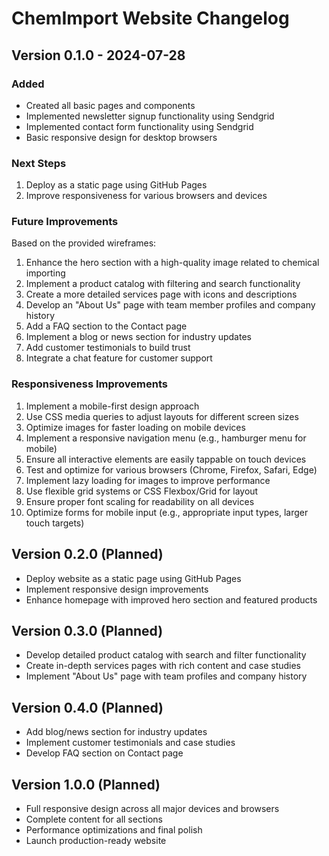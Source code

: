 # ChemImport Website Changelog

## Version 0.1.0 - 2024-07-28

### Added
- Created all basic pages and components
- Implemented newsletter signup functionality using Sendgrid
- Implemented contact form functionality using Sendgrid
- Basic responsive design for desktop browsers

### Next Steps
1. Deploy as a static page using GitHub Pages
2. Improve responsiveness for various browsers and devices

### Future Improvements
Based on the provided wireframes:

1. Enhance the hero section with a high-quality image related to chemical importing
2. Implement a product catalog with filtering and search functionality
3. Create a more detailed services page with icons and descriptions
4. Develop an "About Us" page with team member profiles and company history
5. Add a FAQ section to the Contact page
6. Implement a blog or news section for industry updates
7. Add customer testimonials to build trust
8. Integrate a chat feature for customer support

### Responsiveness Improvements
1. Implement a mobile-first design approach
2. Use CSS media queries to adjust layouts for different screen sizes
3. Optimize images for faster loading on mobile devices
4. Implement a responsive navigation menu (e.g., hamburger menu for mobile)
5. Ensure all interactive elements are easily tappable on touch devices
6. Test and optimize for various browsers (Chrome, Firefox, Safari, Edge)
7. Implement lazy loading for images to improve performance
8. Use flexible grid systems or CSS Flexbox/Grid for layout
9. Ensure proper font scaling for readability on all devices
10. Optimize forms for mobile input (e.g., appropriate input types, larger touch targets)

## Version 0.2.0 (Planned)
- Deploy website as a static page using GitHub Pages
- Implement responsive design improvements
- Enhance homepage with improved hero section and featured products

## Version 0.3.0 (Planned)
- Develop detailed product catalog with search and filter functionality
- Create in-depth services pages with rich content and case studies
- Implement "About Us" page with team profiles and company history

## Version 0.4.0 (Planned)
- Add blog/news section for industry updates
- Implement customer testimonials and case studies
- Develop FAQ section on Contact page

## Version 1.0.0 (Planned)
- Full responsive design across all major devices and browsers
- Complete content for all sections
- Performance optimizations and final polish
- Launch production-ready website